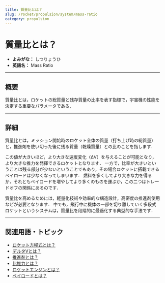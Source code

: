 ```yaml
---
title: 質量比とは？
slug: /rocket/propulsion/system/mass-ratio
category: propulsion
---
```


# 質量比とは？

- **よみがな：** しつりょうひ  
- **英語名：** Mass Ratio  

---

## 概要

質量比とは，ロケットの総質量と残存質量の比率を表す指標で，宇宙機の性能を決定する重要なパラメータである．

---

## 詳細

質量比とは，ミッション開始時のロケット全体の質量（打ち上げ時の総質量）と，推進剤を使い切った後に残る質量（乾燥質量）との比のことを指します．

この値が大きいほど，より大きな速度変化（ΔV）を与えることが可能となり，より大きな推力を発揮できるロケットとなります．
一方で，比率が大きいということは残る部分が少ないということでもあり，その場合ロケットに搭載できるペイロードは少なくなってしまいます．
燃料を多くしてより大きな力を得るか，それともペイロードを増やしてより多くのものを運ぶか，この二つはトレードオフの関係にあるのです．

質量比を高めるためには，軽量化技術や効率的な構造設計，高密度の推進剤使用などが必要となります．
中でも，飛行中に機体の一部を切り離していく多段式ロケットというシステムは，質量比を段階的に最適化する典型的な手法です．

---

## 関連用語・トピック

- [ロケット方程式とは？](/docs/rocket/propulsion/system/rocket-equation)
- [デルタVとは？](/docs/orbit/mechanics/delta-v-budget)
- [推進剤とは？](/docs/rocket/propulsion/system/propellant)
- [比推力とは？](/docs/rocket/propulsion/system/isp)
- [ロケットエンジンとは？](/docs/rocket/propulsion/rocket-engine)
- [ペイロードとは？](/docs/rocket/system/payload)
